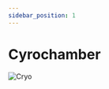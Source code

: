```yaml
---
sidebar_position: 1
---
```


# Cyrochamber

![Cryo](https://vwiki.valorserver.com/api/item/picture/cryochamber)
